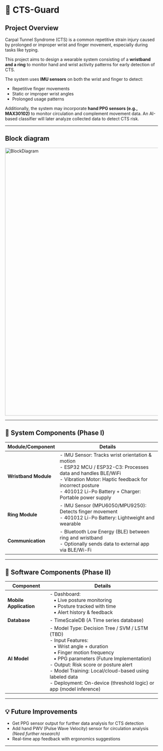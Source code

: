 # 📎 CTS-Guard

## Project Overview

Carpal Tunnel Syndrome (CTS) is a common repetitive strain injury caused by prolonged or improper wrist and finger movement, especially during tasks like typing.

This project aims to design a wearable system consisting of a **wristband and a ring** to monitor hand and wrist activity patterns for early detection of CTS.  

The system uses **IMU sensors** on both the wrist and finger to detect:  

- Repetitive finger movements  
- Static or improper wrist angles  
- Prolonged usage patterns  

Additionally, the system may incorporate **hand PPG sensors (e.g., MAX30102)** to monitor circulation and complement movement data. An AI-based classifier will later analyze collected data to detect CTS risk.

---

## Block diagram

<img width="1660" height="880" alt="BlockDiagram" src="https://github.com/user-attachments/assets/0f6e0f6f-a206-4edd-a5e1-6382896c0023" />



---

## 🧩 System Components (Phase I)

| Module/Component        | Details                                                                                       |
|------------------------|-----------------------------------------------------------------------------------------------|
| **Wristband Module**   | - IMU Sensor: Tracks wrist orientation & motion<br>- ESP32 MCU / ESP32-C3: Processes data and handles BLE/WiFi<br>- Vibration Motor: Haptic feedback for incorrect posture<br>- 401012 Li-Po Battery + Charger: Portable power supply |
| **Ring Module**        | - IMU Sensor (MPU6050/MPU9250): Detects finger movement<br>- 401012 Li-Po Battery: Lightweight and wearable |
| **Communication**      | - Bluetooth Low Energy (BLE) between ring and wristband<br>- Optionally sends data to external app via BLE/Wi-Fi |

---

## 🧩 Software Components (Phase II)

| Component        | Details                                                                                       |
|------------------------|-----------------------------------------------------------------------------------------|
| **Mobile Application**  | - Dashboard:<br> &nbsp;&nbsp; • Live posture monitoring<br> &nbsp;&nbsp; • Posture tracked with time<br> &nbsp;&nbsp; • Alert history & feedback |
| **Database**   | - TimeScaleDB (A Time series database) |
| **AI Model** | - Model Type: Decision Tree / SVM / LSTM (TBD)<br>- Input Features:<br> &nbsp;&nbsp; • Wrist angle + duration<br> &nbsp;&nbsp; • Finger motion frequency<br> &nbsp;&nbsp; • PPG parameters (Future Implementation)<br>- Output: Risk score or posture alert<br>- Model Training: Local/cloud-based using labeled data<br>- Deployment: On-device (threshold logic) or app (model inference) |


---


## 💡 Future Improvements
- Get PPG sensor output for further data analysis for CTS detection
- Add hand PWV (Pulse Wave Velocity) sensor for circulation analysis *(Need further research)*
- Real-time app feedback with ergonomics suggestions

---
